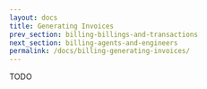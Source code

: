 ```yaml
---
layout: docs
title: Generating Invoices
prev_section: billing-billings-and-transactions
next_section: billing-agents-and-engineers
permalink: /docs/billing-generating-invoices/
---
```


TODO
